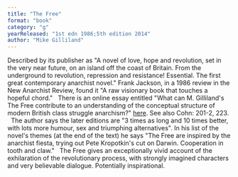 ```yaml
---
title: "The Free"
format: "book"
category: "g"
yearReleased: "1st edn 1986;5th edition 2014"
author: "Mike Gilliland"
---
```

Described by its publisher as "A novel of love, hope and revolution, set in the very near future, on an island off the coast of Britain. From the underground to revolution, repression and resistance! Essential. The first great contemporary anarchist novel." Frank Jackson, in a 1986 review in the   New Anarchist Review, found it "A raw visionary book that touches a  hopeful chord."
 
There is an  online essay entitled "What can M.  Gilliland's The Free contribute to an understanding of the conceptual  structure of modern British class struggle anarchism?" <a href="http://www.geocities.com/CapitolHill/Congress/1346/pThefreehtml.htm"> here</a>. See also Cohn: 201-2, 223.
 
The author says the later editions are "3 times as long and 10 times better, with lots more humour, sex and  triumphing alternatives". In his list of the novel's themes (at the end of  the text) he says "The Free are inspired by the anarchist fiesta, trying out  Pete Kropotkin's cut on Darwin. Cooperation in tooth and claw."
 
The Free gives an exceptionally vivid  account of the exhilaration of the revolutionary process, with strongly imagined  characters and very believable dialogue. Potentially inspirational.